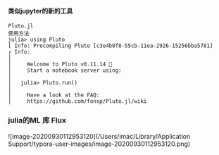 #### 类似jupyter的新的工具

```code
Pluto.jl
使用方法
julia> using Pluto
[ Info: Precompiling Pluto [c3e4b0f8-55cb-11ea-2926-15256bba5781]
┌ Info: 
│ 
│     Welcome to Pluto v0.11.14 🎈
│     Start a notebook server using:
│ 
│   julia> Pluto.run()
│ 
│     Have a look at the FAQ:
│     https://github.com/fonsp/Pluto.jl/wiki
```



### julia的ML 库 Flux

![image-20200930112953120](/Users/imac/Library/Application Support/typora-user-images/image-20200930112953120.png)

